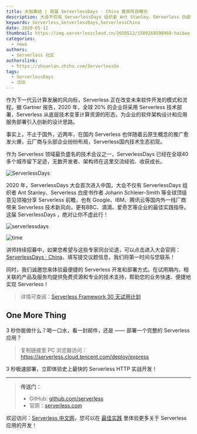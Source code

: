 ```yaml
---
title: 大咖集结 | 首届 ServerlessDays · China 嘉宾阵容曝光
description: 大会不仅有 ServerlessDays 组织者 Ant Stanley、Serverless 白皮书作者 Johann Schleier-Smith 等全球顶级意见领袖分享 Serverless 前瞻，也有 Google、IBM、腾讯云等国内外一线厂商带来 Serverless 技术新风向，更有 BBC、滴滴、爱奇艺等企业的最佳实践指导！
keywords: Serverless,ServerlessDays,ServerlessChina
date: 2020-05-12
thumbnail: https://img.serverlesscloud.cn/2020512/1589268598969-haibao.jpg
categories: 
  - news
authors:
  - Serverless 社区
authorslink: 
  - https://zhuanlan.zhihu.com/ServerlessGo
tags:
  - ServerlessDays
  - 活动  
---
```


作为下一代云计算发展的风向标，Serverless 正在改变未来软件开发的模式和流程。据 Gartner 报告，2020 年，全球 20% 的企业将采用 Serverless 技术部署，Serverless 从底层技术变革计算资源的形态，为企业的软件架构设计和应用服务部署引入创新的设计思路。

事实上，不止于国外，近两年，在国内 Serverless 也伴随着云原生概念的推广愈发火爆，云厂商与头部企业纷纷布局，Serverless国内技术生态初现。

作为 Serverless 领域最负盛名的技术会议之一，ServerlessDays 已经在全球40多个城市留下足迹，无数开发者、架构师在这里交流经验、收获成长。

![ServerlessDays](https://serverlessimg-1253970226.cos.ap-chengdu.myqcloud.com/qianyi/images/YHl6UWa9s60X3Z2d0JjN2z17VQZBm39ibskGHPEY7CcyInkmhqUDM8CWVwQvYEoZkzn9a1x39HXkypkplseic3Ig.jpg)

2020 年，ServerlessDays 大会首次进入中国，大会不仅有 ServerlessDays 组织者 Ant Stanley、Serverless 白皮书作者 Johann Schleier-Smith 等全球顶级意见领袖分享 Serverless 前瞻，也有 Google、IBM、腾讯云等国内外一线厂商带来 Serverless 技术新风向，更有BBC、滴滴、爱奇艺等企业的最佳实践指导。这届 ServerlessDays ，绝对让你不虚此行！

![serverlessdays](https://img.serverlesscloud.cn/2020512/1589268132804-%E5%98%89%E5%AE%BE.jpg) 

![time](https://img.serverlesscloud.cn/2020512/1589268220031-Time.jpg)

讲师持续招募中，如果您希望与这些专家同台论道，可以点击进入大会官网：[ServerlessDays · China](https://china.serverlessdays.io/)，填写提交议题信息，我们将第一时间与您联系！

同时，我们诚邀您来体验最便捷的 Serverless 开发和部署方式。在试用期内，相关联的产品及服务均提供免费资源和专业的技术支持，帮助您的业务快速、便捷地实现 Serverless！

> 详情可查阅：[Serverless Framework 30 天试用计划](https://cloud.tencent.com/document/product/1154/38792)

## One More Thing

<div id='scf-deploy-iframe-or-md'><div><p>3 秒你能做什么？喝一口水，看一封邮件，还是 —— 部署一个完整的 Serverless 应用？</p><blockquote><p>复制链接至 PC 浏览器访问：<a href="https://serverless.cloud.tencent.com/deploy/express">https://serverless.cloud.tencent.com/deploy/express</a></p></blockquote><p>3 秒极速部署，立即体验史上最快的 Serverless HTTP 实战开发！</p></div></div>

<script>
var n = navigator.userAgent.toLowerCase();
if (n.indexOf('android')>-1 || n.indexOf('iphone')>-1 || n.indexOf('iPhone')>-1 || n.indexOf('ipod')>-1 || n.indexOf('ipad')>-1 || n.indexOf('ios')>-1){
  document.getElementById('scf-deploy-iframe-or-md').innerHTML = '<div><p>3 秒你能做什么？喝一口水，看一封邮件，还是 —— 部署一个完整的 Serverless 应用？</p><blockquote><p>复制链接至 PC 浏览器访问：<a href="https://serverless.cloud.tencent.com/deploy/express">https://serverless.cloud.tencent.com/deploy/express</a></p></blockquote><p>3 秒极速部署，立即体验史上最快的 Serverless HTTP 实战开发！</p></div>';
}else{
  document.getElementById('scf-deploy-iframe-or-md').innerHTML = '<p>扫码写代码，这可能是你从未尝试过的开发体验。不来试试吗？</p><p>3 秒极速部署，立即体验史上最快的 <a href="https://serverless.cloud.tencent.com/deploy/express">Serverless  HTTP</a> 实战开发！</p><iframe height="500px" width="100%" src="https://serverless.cloud.tencent.com/deploy/express" frameborder="0"  allowfullscreen></iframe>';
}
</script>

---

> **传送门：**
> - GitHub: [github.com/serverless](https://github.com/serverless/serverless/blob/master/README_CN.md) 
> - 官网：[serverless.com](https://serverless.com/)

欢迎访问：[Serverless 中文网](https://serverlesscloud.cn/)，您可以在 [最佳实践](https://serverlesscloud.cn/best-practice) 里体验更多关于 Serverless 应用的开发！